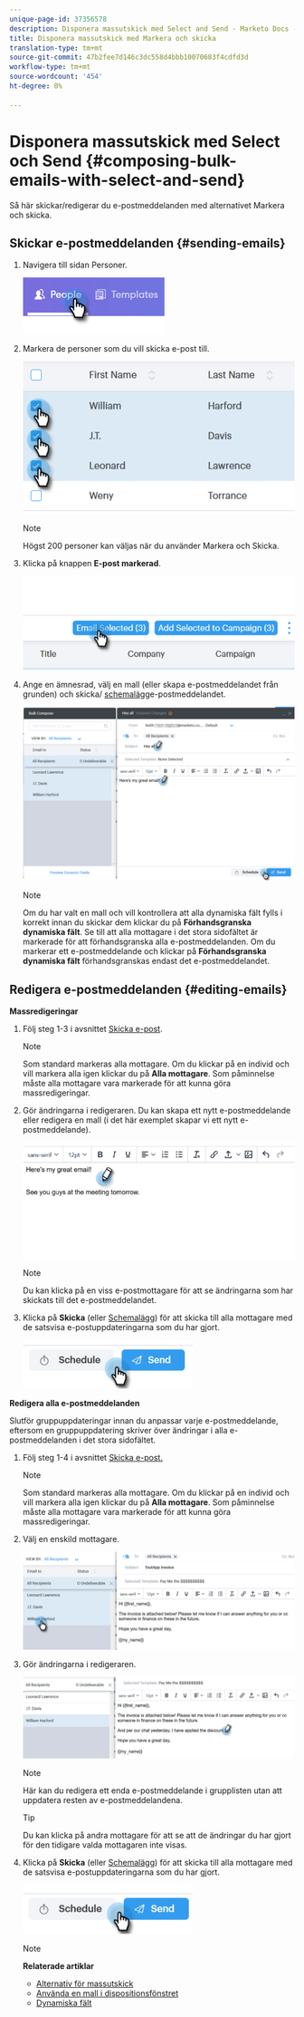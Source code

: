```yaml
---
unique-page-id: 37356578
description: Disponera massutskick med Select and Send - Marketo Docs - produktdokumentation
title: Disponera massutskick med Markera och skicka
translation-type: tm+mt
source-git-commit: 47b2fee7d146c3dc558d4bbb10070683f4cdfd3d
workflow-type: tm+mt
source-wordcount: '454'
ht-degree: 0%

---
```



# Disponera massutskick med Select och Send {#composing-bulk-emails-with-select-and-send}

Så här skickar/redigerar du e-postmeddelanden med alternativet Markera och skicka.

## Skickar e-postmeddelanden {#sending-emails}

1. Navigera till sidan Personer.

   ![](assets/one-2.png)

1. Markera de personer som du vill skicka e-post till.

   ![](assets/two-2.png)

   >[!NOTE]
   >
   >Högst 200 personer kan väljas när du använder Markera och Skicka.

1. Klicka på knappen **E-post markerad**.

   ![](assets/three-2.png)

1. Ange en ämnesrad, välj en mall (eller skapa e-postmeddelandet från grunden) och skicka/ [schemalägg](http://docs.marketo.com/x/GAQ6Ag)e-postmeddelandet.

   ![](assets/four-2.png)

   >[!NOTE]
   >
   >Om du har valt en mall och vill kontrollera att alla dynamiska fält fylls i korrekt innan du skickar dem klickar du på **Förhandsgranska dynamiska fält**. Se till att alla mottagare i det stora sidofältet är markerade för att förhandsgranska alla e-postmeddelanden. Om du markerar ett e-postmeddelande och klickar på **Förhandsgranska dynamiska fält** förhandsgranskas endast det e-postmeddelandet.

## Redigera e-postmeddelanden {#editing-emails}

**Massredigeringar**

1. Följ steg 1-3 i avsnittet [Skicka e-post](http://docs.marketo.com/display/DOCS/Composing+Bulk+Emails+with+Select+and+Send#ComposingBulkEmailswithSelectandSend-SendingEmails).

   >[!NOTE]
   >
   >Som standard markeras alla mottagare. Om du klickar på en individ och vill markera alla igen klickar du på **Alla mottagare**. Som påminnelse måste alla mottagare vara markerade för att kunna göra massredigeringar.

1. Gör ändringarna i redigeraren. Du kan skapa ett nytt e-postmeddelande eller redigera en mall (i det här exemplet skapar vi ett nytt e-postmeddelande).

   ![](assets/bulk-three.png)

   >[!NOTE]
   >
   >Du kan klicka på en viss e-postmottagare för att se ändringarna som har skickats till det e-postmeddelandet.

1. Klicka på **Skicka** (eller [Schemalägg](http://docs.marketo.com/x/GAQ6Ag)) för att skicka till alla mottagare med de satsvisa e-postuppdateringarna som du har gjort.

   ![](assets/bulk-four.png)

**Redigera alla e-postmeddelanden**

Slutför gruppuppdateringar innan du anpassar varje e-postmeddelande, eftersom en gruppuppdatering skriver över ändringar i alla e-postmeddelanden i det stora sidofältet.

1. Följ steg 1-4 i avsnittet [Skicka e-post.](http://docs.marketo.com/display/DOCS/Composing+Bulk+Emails+with+Select+and+Send#ComposingBulkEmailswithSelectandSend-SendingEmails)

   >[!NOTE]
   >
   >Som standard markeras alla mottagare. Om du klickar på en individ och vill markera alla igen klickar du på **Alla mottagare**. Som påminnelse måste alla mottagare vara markerade för att kunna göra massredigeringar.

1. Välj en enskild mottagare.

   ![](assets/each-two.png)

1. Gör ändringarna i redigeraren.

   ![](assets/each-three.png)

   >[!NOTE]
   >
   >Här kan du redigera ett enda e-postmeddelande i grupplisten utan att uppdatera resten av e-postmeddelandena.

   >[!TIP]
   >
   >Du kan klicka på andra mottagare för att se att de ändringar du har gjort för den tidigare valda mottagaren inte visas.

1. Klicka på **Skicka** (eller [Schemalägg](http://docs.marketo.com/x/GAQ6Ag)) för att skicka till alla mottagare med de satsvisa e-postuppdateringarna som du har gjort.

   ![](assets/each-four.png)

   >[!NOTE]
   >
   >**Relaterade artiklar**
   >
   >    
   >    
   >    * [Alternativ för massutskick](http://docs.marketo.com/x/HwQ6Ag)
   >    * [Använda en mall i dispositionsfönstret](http://docs.marketo.com/x/MQQ6Ag)
   >    * [Dynamiska fält](http://docs.marketo.com/x/wwDb)


